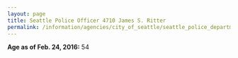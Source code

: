 ```yaml
---
layout: page
title: Seattle Police Officer 4710 James S. Ritter
permalink: /information/agencies/city_of_seattle/seattle_police_department/copbook/4710/
---
```


**Age as of Feb. 24, 2016:** 54
